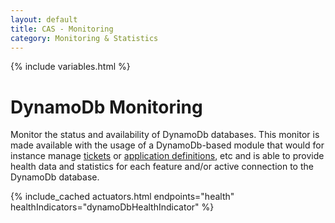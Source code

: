 ```yaml
---
layout: default
title: CAS - Monitoring
category: Monitoring & Statistics
---
```


{% include variables.html %}

# DynamoDb Monitoring

Monitor the status and availability of DynamoDb databases. This monitor is made available
with the usage of a DynamoDb-based module that would for instance manage [tickets](../ticketing/DynamoDb-Ticket-Registry.html)
or [application definitions](../services/DynamoDb-Service-Management.html), etc and is able to provide health data 
and statistics for each feature and/or active connection to the DynamoDb database.

{% include_cached actuators.html endpoints="health" healthIndicators="dynamoDbHealthIndicator" %}
